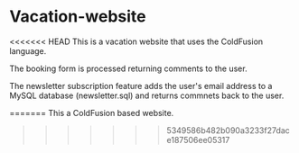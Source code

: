 # Vacation-website
<<<<<<< HEAD
This is a vacation website that uses the ColdFusion language. 

The booking form is processed returning comments to the user.

The newsletter subscription feature adds the user's email address to a MySQL database (newsletter.sql) and returns commnets back to the user.

=======
This a ColdFusion based website. 
>>>>>>> 5349586b482b090a3233f27dace187506ee05317
